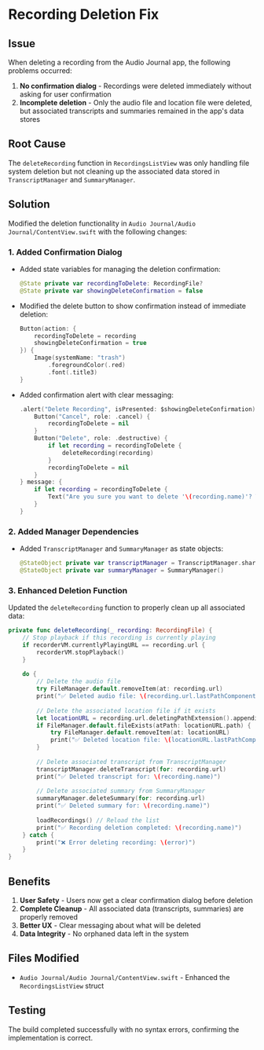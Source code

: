 # Recording Deletion Fix

## Issue
When deleting a recording from the Audio Journal app, the following problems occurred:
1. **No confirmation dialog** - Recordings were deleted immediately without asking for user confirmation
2. **Incomplete deletion** - Only the audio file and location file were deleted, but associated transcripts and summaries remained in the app's data stores

## Root Cause
The `deleteRecording` function in `RecordingsListView` was only handling file system deletion but not cleaning up the associated data stored in `TranscriptManager` and `SummaryManager`.

## Solution
Modified the deletion functionality in `Audio Journal/Audio Journal/ContentView.swift` with the following changes:

### 1. Added Confirmation Dialog
- Added state variables for managing the deletion confirmation:
  ```swift
  @State private var recordingToDelete: RecordingFile?
  @State private var showingDeleteConfirmation = false
  ```

- Modified the delete button to show confirmation instead of immediate deletion:
  ```swift
  Button(action: {
      recordingToDelete = recording
      showingDeleteConfirmation = true
  }) {
      Image(systemName: "trash")
          .foregroundColor(.red)
          .font(.title3)
  }
  ```

- Added confirmation alert with clear messaging:
  ```swift
  .alert("Delete Recording", isPresented: $showingDeleteConfirmation) {
      Button("Cancel", role: .cancel) {
          recordingToDelete = nil
      }
      Button("Delete", role: .destructive) {
          if let recording = recordingToDelete {
              deleteRecording(recording)
          }
          recordingToDelete = nil
      }
  } message: {
      if let recording = recordingToDelete {
          Text("Are you sure you want to delete '\(recording.name)'? This will also delete any associated transcript and summary. This action cannot be undone.")
      }
  }
  ```

### 2. Added Manager Dependencies
- Added `TranscriptManager` and `SummaryManager` as state objects:
  ```swift
  @StateObject private var transcriptManager = TranscriptManager.shared
  @StateObject private var summaryManager = SummaryManager()
  ```

### 3. Enhanced Deletion Function
Updated the `deleteRecording` function to properly clean up all associated data:

```swift
private func deleteRecording(_ recording: RecordingFile) {
    // Stop playback if this recording is currently playing
    if recorderVM.currentlyPlayingURL == recording.url {
        recorderVM.stopPlayback()
    }
    
    do {
        // Delete the audio file
        try FileManager.default.removeItem(at: recording.url)
        print("✅ Deleted audio file: \(recording.url.lastPathComponent)")
        
        // Delete the associated location file if it exists
        let locationURL = recording.url.deletingPathExtension().appendingPathExtension("location")
        if FileManager.default.fileExists(atPath: locationURL.path) {
            try FileManager.default.removeItem(at: locationURL)
            print("✅ Deleted location file: \(locationURL.lastPathComponent)")
        }
        
        // Delete associated transcript from TranscriptManager
        transcriptManager.deleteTranscript(for: recording.url)
        print("✅ Deleted transcript for: \(recording.name)")
        
        // Delete associated summary from SummaryManager
        summaryManager.deleteSummary(for: recording.url)
        print("✅ Deleted summary for: \(recording.name)")
        
        loadRecordings() // Reload the list
        print("✅ Recording deletion completed: \(recording.name)")
    } catch {
        print("❌ Error deleting recording: \(error)")
    }
}
```

## Benefits
1. **User Safety** - Users now get a clear confirmation dialog before deletion
2. **Complete Cleanup** - All associated data (transcripts, summaries) are properly removed
3. **Better UX** - Clear messaging about what will be deleted
4. **Data Integrity** - No orphaned data left in the system

## Files Modified
- `Audio Journal/Audio Journal/ContentView.swift` - Enhanced the `RecordingsListView` struct

## Testing
The build completed successfully with no syntax errors, confirming the implementation is correct.